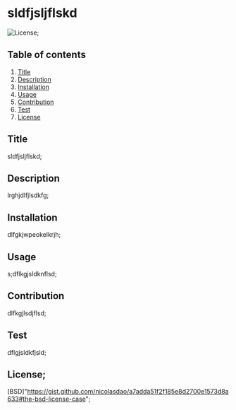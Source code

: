 # sldfjsljflskd

  ![License](https://img.shields.io/badge/License-BSD%20-yellow.svg);

  ## Table of contents
  1. [Title](#title)
  2. [Description](#description)
  3. [Installation](#installation)
  4. [Usage](#usage)
  5. [Contribution](#contribution)
  6. [Test](#test)
  7. [License](#license)

  ## Title
  sldfjsljflskd;

  ## Description
  lrghjdlfjlsdkfg;

  ## Installation
  dlfgkjwpeokelkrjh;

  ## Usage
  s;dflkgjsldknflsd;

  ## Contribution
  dlfkgjlsdjflsd;

  ## Test
  dflgjsldkfjsld;

  ## License;
  [BSD]"https://gist.github.com/nicolasdao/a7adda51f2f185e8d2700e1573d8a633#the-bsd-license-case";

